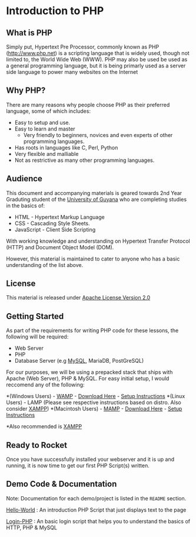 Introduction to PHP 
====================

What is PHP
---------------

Simply put, Hypertext Pre Processor, commonly known as PHP (http://www.php.net) is a scripting language that is widely used, though not limited to, the World Wide Web (WWW). PHP may also be used be used as a general programming language, but it is being primarly used as a server side language to power many websites on the Internet

Why PHP? 
---------------

There are many reasons why people choose PHP as their preferred language, some of which includes: 

* Easy to setup and use. 
* Easy to learn and master
	* Very friendly to beginners, novices and even experts of other programming languages. 
* Has roots in languages like C, Perl, Python
* Very flexible and malliable
* Not as restrictive as many other programming languages. 


Audience
-------------

This document and accompanying materials is geared towards 2nd Year Graduting student of the [University of Guyana](http://www.uog.edu.gy) who are completing studies in the basics of: 

* HTML - Hypertext Markup Language
* CSS  - Cascading Style Sheets. 
* JavaScript - Client Side Scripting

With working knowledge and understanding on Hypertext Transfer Protocol (HTTP) and Document Object Model (DOM).

However, this material is maintained to cater to anyone who has a basic understanding of the list above. 

License
------------

This material is released under [Apache License Version 2.0](http://www.apache.org/licenses/LICENSE-2.0.html)


Getting Started
---------------

As part of the requirements for writing PHP code for these lessons, the following will be required: 

* Web Server 
* PHP 
* Database Server (e.g [MySQL](http://www.mysql.com), MariaDB, PostGreSQL)

For our purposes, we will be using a prepacked stack that ships with Apache (Web Server), PHP & MySQL. For easy initial setup, I would reccomend any of the following: 

*(Windows Users) - [WAMP](http://www.wampserver.com/en/) - [Download Here](http://www.wampserver.com/en/) - [Setup Instructions](http://www.wampserver.com/en/)
*(Linux Users) -   LAMP (Please see respective instructions based on distro. Also consider [XAMPP](http://www.apachefriends.org/en/xampp.html))
*(Macintosh Users) - [MAMP](http://www.mamp.info/en/index.html) - [Download Here](http://www.mamp.info/downloads/releases/MAMP_PRO.zip) - [Setup Instructions](http://documentation.mamp.info/en)

*Also recommended is [XAMPP](http://www.apachefriends.org/en/xampp.html)

Ready to Rocket 
------------------

Once you have successfully installed your webserver and it is up and running, it is now time to get our first PHP Script(s) written.

Demo Code & Documentation
---------------------------

Note: Documentation for each demo/project is listed in the `README` section.

[Hello-World]() : An introduction PHP Script that just displays text to the page

[Login-PHP]() : An basic login script that helps you to understand the basics of HTTP, PHP & MySQL